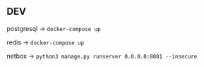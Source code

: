 ## DEV

postgresql -> `docker-compose up`

redis -> `docker-compose up`

netbox -> `python3 manage.py runserver 0.0.0.0:8081 --insecure`
